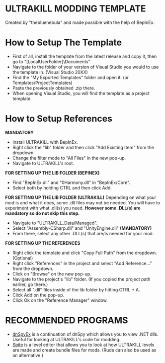 ﻿# ULTRAKILL MODDING TEMPLATE
Created by "thebluenebula" and made possible with the help of BepInEx.
# How to Setup The Template
- First of all, install the template from the latest release and copy it, then go to "[LocalUserFolder]\Documents"
- Navigate to the folder of your version of Visual Studio you would to use the template in. (Visual Studio 20XX)
- Find the "My Exported Templates" folder and open it. (or Templates/ProjectTemplates)
- Paste the previously obtained .zip there.
- When opening Visual Studio, you will find the template as a project template.

# How to Setup References
**MANDATORY**
- Install ULTRAKILL with BepInEx.
- Right click the "lib" folder and then click "Add Existing Item" from the dropdown.
- Change the filter mode to "All Files" in the new pop-up.
- Navigate to ULTRAKILL's root.

**FOR SETTING UP THE LIB FOLDER (BEPINEX)**
- Find "BepInEx.dll" and "0Harmony.dll" in "BepInEx/Core".
- Select both by holding CTRL and then click Add.

**FOR SETTING UP THE LIB FOLDER (ULTRAKILL)**
Depending on what your mod is and what it does, some .dll files may not be needed. You will have to experiment with what .dll(s) you need. **However some .DLL(s) are mandatory so do not skip this step.**
- Navigate to "ULTRAKILL_Data/Managed".
- Select "Assembly-CSharp.dll" and "UnityEngine.dll" **(MANDATORY)**
- From there, select any other .DLL(s) that are/is needed for your mod.

**FOR SETTING UP THE REFERENCES**
- Right click the template and click "Copy Full Path" from the dropdown. (Optional)
- Right click "References" in the project and select "Add Reference..." from the dropdown.
- Click on "Browse" on the new pop-up.
- Navigate to the project's "lib" folder. (If you copied the project path earlier, go there.)
- Select all ".dll" files inside of the lib folder by hitting CTRL + A.
- Click Add on the pop-up.
- Click Ok on the "Reference Manager" window.

# RECOMMENDED PROGRAMS
- [dnSpyEx](https://github.com/dnSpyEx) is a continuation of dnSpy which allows you to view .NET dlls. Useful for looking at ULTRAKILL's code for modding.
- [Spite](https://discord.com/invite/envy-spite-1227272001719111750) is a level editor that allows you to look at how ULTRAKILL levels are made and create bundle files for mods. (Rude can also be used as an alternative.)

